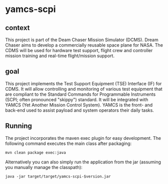 # yamcs-scpi

## context
This project is part of the Deam Chaser Mission Simulator (DCMS). Dream Chaser aims to develop a commercially reusable space plane for NASA.
The CDMS will be used for hardware test support, flight crew and controller mission training and real-time flight/mission support. 

## goal
This project implements the Test Support Equipment (TSE) Interface (IF) for CDMS. It will allow controlling and monitoring of various test equipment that are compliant to the Standard Commands for Programmable Instruments (SCPI; often pronounced "skippy") standard.
It will be integrated with YAMCS (Yet Another Mission Control System). YAMCS is the front- and back-end used to assist payload and system operators their daily tasks.

## Running
The project incorporates the maven exec plugin for easy development. The following command executes the main class after packaging:
```
mvn clean package exec:java
```

Alternatively you can also simply run the application from the jar (assuming you manually manage the classpath):
```
java -jar target/target/yamcs-scpi-$version.jar
```